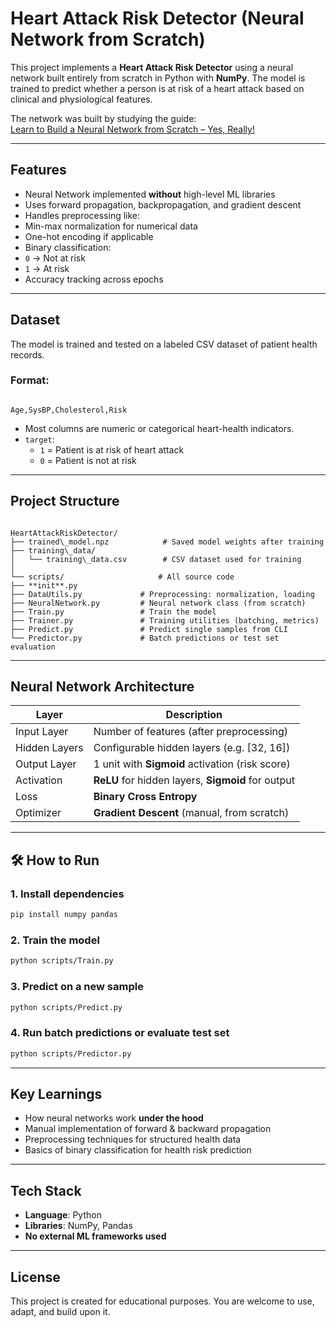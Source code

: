 
#  Heart Attack Risk Detector (Neural Network from Scratch)

This project implements a **Heart Attack Risk Detector** using a neural network built entirely from scratch in Python with **NumPy**. The model is trained to predict whether a person is at risk of a heart attack based on clinical and physiological features.

The network was built by studying the guide:  
[Learn to Build a Neural Network from Scratch – Yes, Really!](https://medium.com/@waadlingaadil/learn-to-build-a-neural-network-from-scratch-yes-really-cac4ca457efc)

---

##  Features

- Neural Network implemented **without** high-level ML libraries
-  Uses forward propagation, backpropagation, and gradient descent
-  Handles preprocessing like:
  - Min-max normalization for numerical data
  - One-hot encoding if applicable
-  Binary classification:  
  - `0` → Not at risk  
  - `1` → At risk
-  Accuracy tracking across epochs

---

##  Dataset

The model is trained and tested on a labeled CSV dataset of patient health records.

###  Format:
```

Age,SysBP,Cholesterol,Risk

```

- Most columns are numeric or categorical heart-health indicators.
- `target`:  
  - `1` = Patient is at risk of heart attack  
  - `0` = Patient is not at risk

---

##  Project Structure

```

HeartAttackRiskDetector/
├── trained\_model.npz            # Saved model weights after training
├── training\_data/
│   └── training\_data.csv        # CSV dataset used for training
│
└── scripts/                     # All source code
├── **init**.py
├── DataUtils.py             # Preprocessing: normalization, loading
├── NeuralNetwork.py         # Neural network class (from scratch)
├── Train.py                 # Train the model
├── Trainer.py               # Training utilities (batching, metrics)
├── Predict.py               # Predict single samples from CLI
└── Predictor.py             # Batch predictions or test set evaluation

````

---

##  Neural Network Architecture

| Layer        | Description                                       |
|--------------|----------------------------------------------------|
| Input Layer  | Number of features (after preprocessing)           |
| Hidden Layers| Configurable hidden layers (e.g. [32, 16])         |
| Output Layer | 1 unit with **Sigmoid** activation (risk score)    |
| Activation   | **ReLU** for hidden layers, **Sigmoid** for output |
| Loss         | **Binary Cross Entropy**                           |
| Optimizer    | **Gradient Descent** (manual, from scratch)        |

---

## 🛠 How to Run

### 1. Install dependencies
```bash
pip install numpy pandas
````

### 2. Train the model

```bash
python scripts/Train.py
```

### 3. Predict on a new sample

```bash
python scripts/Predict.py
```

### 4. Run batch predictions or evaluate test set

```bash
python scripts/Predictor.py
```

---

##  Key Learnings

* How neural networks work **under the hood**
* Manual implementation of forward & backward propagation
* Preprocessing techniques for structured health data
* Basics of binary classification for health risk prediction

---

##  Tech Stack

* **Language**: Python
* **Libraries**: NumPy, Pandas
* **No external ML frameworks used**

---

##  License

This project is created for educational purposes.
You are welcome to use, adapt, and build upon it.




